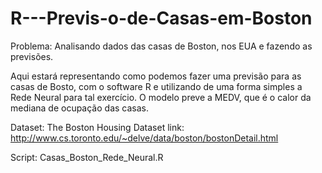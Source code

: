 # R---Previs-o-de-Casas-em-Boston

Problema: Analisando dados das casas de Boston, nos EUA e fazendo as previsões.

Aqui estará representando como podemos fazer uma previsão para as casas de Bosto, com o software R e utilizando de uma forma simples a Rede Neural para tal exercício.
O modelo preve a MEDV, que é o calor da mediana de ocupação das casas.

Dataset: The Boston Housing Dataset
link: http://www.cs.toronto.edu/~delve/data/boston/bostonDetail.html

Script: Casas_Boston_Rede_Neural.R




